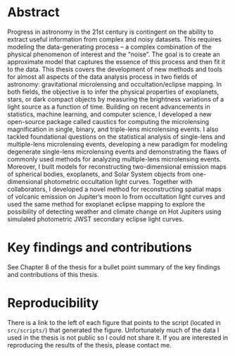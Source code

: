 # Abstract
Progress in astronomy in the 21st century is contingent on the ability to extract useful information from complex and noisy datasets. This requires modeling the data-generating process – a complex combination of the physical phenomenon of interest and the “noise”. The goal is to create an approximate model that captures the essence of this process and then fit it to the data. This thesis covers the development of new methods and tools for almost all aspects of the data analysis process in two fields of astronomy: gravitational microlensing and occultation/eclipse mapping. In both fields, the objective is to infer the physical properties of exoplanets, stars, or dark compact objects by measuring the brightness variations of a light source as a function of time. Building on recent advancements in statistics, machine learning, and computer science, I developed a new open-source package called caustics for computing the microlensing magnification in single, binary, and triple-lens microlensing events. I also tackled foundational questions on the statistical analysis of single-lens and multiple-lens microlensing events, developing a new paradigm for modeling degenerate single-lens microlensing events and demonstrating the flaws of commonly used methods for analyzing multiple-lens microlensing events. Moreover, I built models for reconstructing two-dimensional emission maps of spherical bodies, exoplanets, and Solar System objects from one-dimensional photometric occultation light curves. Together with collaborators, I developed a novel method for reconstructing spatial maps of volcanic emission on Jupiter’s moon Io from occultation light curves and used the same method for exoplanet eclipse mapping to explore the possibility of detecting weather and climate change on Hot Jupiters using simulated photometric JWST secondary eclipse light curves.

# Key findings and contributions
See Chapter 8 of the thesis for a bullet point summary of the key findings and contributions of this thesis.

# Reproducibility
There is a link to the left of each figure that points to the script (located in `src/scripts/`) that generated the figure. Unfortunately much of the data I used in the thesis is not public so I could not share it. If you are interested in reproducing the results of the thesis, please contact me. 
